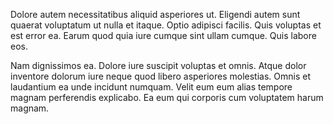Dolore autem necessitatibus aliquid asperiores ut. Eligendi autem sunt quaerat voluptatum ut nulla et itaque. Optio adipisci facilis. Quis voluptas et est error ea. Earum quod quia iure cumque sint ullam cumque. Quis labore eos.
 Nam dignissimos ea. Dolore iure suscipit voluptas et omnis. Atque dolor inventore dolorum iure neque quod libero asperiores molestias. Omnis et laudantium ea unde incidunt numquam. Velit eum eum alias tempore magnam perferendis explicabo. Ea eum qui corporis cum voluptatem harum magnam.
